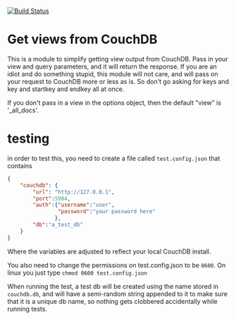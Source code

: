 [![Build Status](https://travis-ci.org/jmarca/couchdb_get_views.svg?branch=master)](https://travis-ci.org/jmarca/couchdb_get_views)

# Get views from CouchDB

This is a module to simplify getting view output from CouchDB.  Pass
in your view and query parameters, and it will return the response.
If you are an idiot and do something stupid, this module will not
care, and will pass on your request to CouchDB more or less as is.  So
don't go asking for keys and key and startkey and endkey all at once.

If you don't pass in a view in the options object, then the default
"view" is '_all_docs'.

# testing

in order to test this, you need to create a file called
`test.config.json` that contains

``` json
{
    "couchdb": {
        "url": "http://127.0.0.1",
        "port":5984,
        "auth":{"username":"user",
                "password":"your password here"
               },
        "db":"a_test_db"
    }
}
```

Where the variables are adjusted to reflect your local CouchDB
install.

You also need to change the permissions on test.config.json to be
`0600`.  On linux you just type `chmod 0600 test.config.json`

When running the test, a test db will be created using the name stored
in `couchdb.db`, and will have a semi-random string appended to it to
make sure that it is a unique db name, so nothing gets clobbered
accidentally while running tests.
